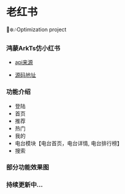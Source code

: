 # 老红书

🎅❄️🎶Optimization project

### 鸿蒙ArkTs仿小红书

- [api来源](https://www.baidu.com)

- [源码地址](https://github.com/herowws/old_book)

### 功能介绍

- 登陆
- 首页
- 推荐
- 热门
- 我的
- 电台模块【电台首页，电台详情, 电台排行榜】
- 搜索

### 部分功能效果图

### **持续更新中...**